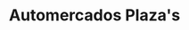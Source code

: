 ---
title: "Automercados Plaza's"
url: /caracas/automercados-plazas-1a-transversal-de-los-palos-grandes/
shop: supermercado
---